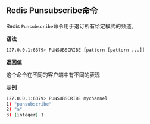 ## Redis Punsubscribe命令

Redis `Punsubscribe`命令用于退订所有给定模式的频道。

**语法**

```bash
127.0.0.1:6379> PUNSUBSCRIBE [pattern [pattern ...]]
```

**返回值**

这个命令在不同的客户端中有不同的表现

**示例**

```bash
127.0.0.1:6379> PUNSUBSCRIBE mychannel
1) "punsubscribe"
2) "a"
3) (integer) 1
```
